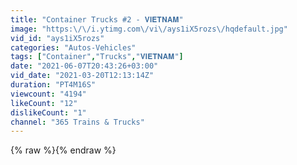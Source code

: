 ```yaml
---
title: "Container Trucks #2 - 𝐕𝐈𝐄𝐓𝐍𝐀𝐌"
image: "https:\/\/i.ytimg.com\/vi\/ays1iX5rozs\/hqdefault.jpg"
vid_id: "ays1iX5rozs"
categories: "Autos-Vehicles"
tags: ["Container","Trucks","𝐕𝐈𝐄𝐓𝐍𝐀𝐌"]
date: "2021-06-07T20:43:26+03:00"
vid_date: "2021-03-20T12:13:14Z"
duration: "PT4M16S"
viewcount: "4194"
likeCount: "12"
dislikeCount: "1"
channel: "365 Trains & Trucks"
---
```

{% raw %}{% endraw %}
